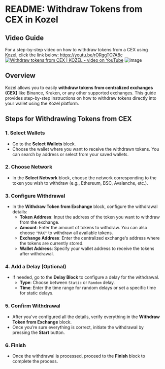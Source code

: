 

# README: Withdraw Tokens from CEX in Kozel


## Video Guide
For a step-by-step video on how to withdraw tokens from a CEX using Kozel, click the link below: https://youtu.be/rORggTO7A8c
[![Withdraw tokens from CEX | KOZEL - video on YouTube](https://img.youtube.com/vi/rORggTO7A8c/maxresdefault.jpg)](https://youtu.be/rORggTO7A8c)
![image](https://github.com/user-attachments/assets/06315a89-1c1b-4ddf-ad2a-af65ebc17c33)




## Overview
Kozel allows you to easily **withdraw tokens from centralized exchanges (CEX)** like Binance, Kraken, or any other supported exchanges. This guide provides step-by-step instructions on how to withdraw tokens directly into your wallet using the Kozel platform.

## Steps for Withdrawing Tokens from CEX

### 1. Select Wallets
- Go to the **Select Wallets** block.
- Choose the wallet where you want to receive the withdrawn tokens. You can search by address or select from your saved wallets.

### 2. Choose Network
- In the **Select Network** block, choose the network corresponding to the token you wish to withdraw (e.g., Ethereum, BSC, Avalanche, etc.).

### 3. Configure Withdrawal
- In the **Withdraw Token from Exchange** block, configure the withdrawal details:
  - **Token Address**: Input the address of the token you want to withdraw from the exchange.
  - **Amount**: Enter the amount of tokens to withdraw. You can also choose `"MAX"` to withdraw all available tokens.
  - **Exchange Address**: Enter the centralized exchange's address where the tokens are currently stored.
  - **Wallet Address**: Specify your wallet address to receive the tokens after withdrawal.

### 4. Add a Delay (Optional)
- If needed, go to the **Delay Block** to configure a delay for the withdrawal.
  - **Type**: Choose between `Static` or `Random` delay.
  - **Time**: Enter the time range for random delays or set a specific time for static delays.

### 5. Confirm Withdrawal
- After you've configured all the details, verify everything in the **Withdraw Token from Exchange** block.
- Once you’re sure everything is correct, initiate the withdrawal by pressing the **Start** button.

### 6. Finish
- Once the withdrawal is processed, proceed to the **Finish** block to complete the process.
